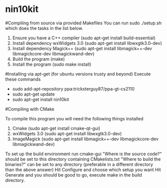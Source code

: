 nin10kit
========

#Compiling from source via provided Makefiles
You can run sudo ./setup.sh which does the tasks in the list below.

1. Ensure you have a C++ compiler (sudo apt-get install build-essential)
2. Install dependency wxWidgets 3.0 (sudo apt-get install libwxgtk3.0-dev)
3. Install dependency Magick++ (sudo apt-get install libmagick++-dev libmagickcore-dev libmagickwand-dev)
4. Build the program (make)
5. Install the program (sudo make install)

#Installing via apt-get (for ubuntu versions trusty and beyond)
Execute these commands
* sudo add-apt-repository ppa:tricksterguy87/ppa-gt-cs2110
* sudo apt-get update
* sudo apt-get install nin10kit

#Compiling with CMake

To compile this program you will need the following things installed

1. Cmake (sudo apt-get install cmake-qt-gui)
2. wxWidgets 3.0 (sudo apt-get install libwxgtk3.0-dev)
3. ImageMagick (sudo apt-get install libmagick++-dev libmagickcore-dev libmagickwand-dev)

To set up the build environment run cmake-gui
"Where is the source code?" should be set to this directory containing CMakelists.txt
"Where to build the binaries?" can be set to any directory (preferable in a different directory than the above answer)
Hit Configure and choose which setup you want
Hit Generate and you should be good to go, execute make in the build directory.

